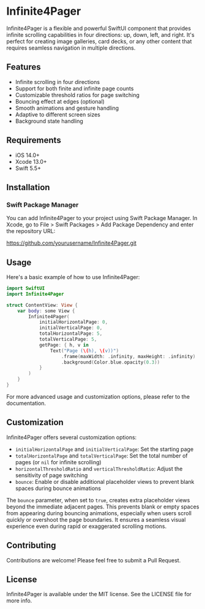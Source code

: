 # Infinite4Pager

Infinite4Pager is a flexible and powerful SwiftUI component that provides infinite scrolling capabilities in four directions: up, down, left, and right. It's perfect for creating image galleries, card decks, or any other content that requires seamless navigation in multiple directions.

## Features

- Infinite scrolling in four directions
- Support for both finite and infinite page counts
- Customizable threshold ratios for page switching
- Bouncing effect at edges (optional)
- Smooth animations and gesture handling
- Adaptive to different screen sizes
- Background state handling

## Requirements

- iOS 14.0+
- Xcode 13.0+
- Swift 5.5+

## Installation

### Swift Package Manager

You can add Infinite4Pager to your project using Swift Package Manager. In Xcode, go to File > Swift Packages > Add Package Dependency and enter the repository URL:

https://github.com/yourusername/Infinite4Pager.git

## Usage

Here's a basic example of how to use Infinite4Pager:

```swift
import SwiftUI
import Infinite4Pager

struct ContentView: View {
    var body: some View {
        Infinite4Pager(
            initialHorizontalPage: 0,
            initialVerticalPage: 0,
            totalHorizontalPage: 5,
            totalVerticalPage: 5,
            getPage: { h, v in
                Text("Page (\(h), \(v))")
                    .frame(maxWidth: .infinity, maxHeight: .infinity)
                    .background(Color.blue.opacity(0.3))
            }
        )
    }
}
```

For more advanced usage and customization options, please refer to the documentation.

## Customization

Infinite4Pager offers several customization options:

- `initialHorizontalPage` and `initialVerticalPage`: Set the starting page
- `totalHorizontalPage` and `totalVerticalPage`: Set the total number of pages (or `nil` for infinite scrolling)
- `horizontalThresholdRatio` and `verticalThresholdRatio`: Adjust the sensitivity of page switching
- `bounce`: Enable or disable additional placeholder views to prevent blank spaces during bounce animations

The `bounce` parameter, when set to `true`, creates extra placeholder views beyond the immediate adjacent pages. This prevents blank or empty spaces from appearing during bouncing animations, especially when users scroll quickly or overshoot the page boundaries. It ensures a seamless visual experience even during rapid or exaggerated scrolling motions.

## Contributing

Contributions are welcome! Please feel free to submit a Pull Request.

## License

Infinite4Pager is available under the MIT license. See the LICENSE file for more info.
